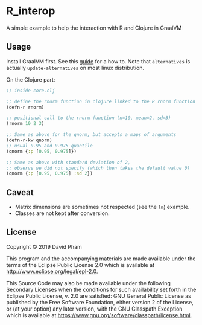  # R_interop

A simple example to help the interaction with R and Clojure in GraalVM

## Usage

Install GraalVM first. See this
[guide](https://gist.github.com/ricardozanini/fa65e485251913e1467837b1c5a8ed28)
for a how to. Note that `alternatives` is actually `update-alternatives` on
most linux distribution.

On the Clojure part:

``` clojure
;; inside core.clj

;; define the rnorm function in clojure linked to the R rnorm function
(defn-r rnorm)

;; positional call to the rnorm function (n=10, mean=2, sd=3)
(rnorm 10 2 3)

;; Same as above for the qnorm, but accepts a maps of arguments
(defn-r-kw qnorm)
;; usual 0.95 and 0.975 quantile
(qnorm {:p [0.95, 0.975]})

;; Same as above with standard deviation of 2,
;; observe we did not specify (which then takes the default value 0)
(qnorm {:p [0.95, 0.975] :sd 2})
```

## Caveat

- Matrix dimensions are sometimes not respected (see the `lm`) example.
- Classes are not kept after conversion.

## License

Copyright © 2019 David Pham

This program and the accompanying materials are made available under the
terms of the Eclipse Public License 2.0 which is available at
http://www.eclipse.org/legal/epl-2.0.

This Source Code may also be made available under the following Secondary
Licenses when the conditions for such availability set forth in the Eclipse
Public License, v. 2.0 are satisfied: GNU General Public License as published by
the Free Software Foundation, either version 2 of the License, or (at your
option) any later version, with the GNU Classpath Exception which is available
at https://www.gnu.org/software/classpath/license.html.
